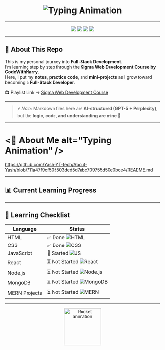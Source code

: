 <!-- Yash Tathe - Fullstack Journey README -->

<!-- Header with Typing Animation -->
<h1 align="center">
  <img src="https://readme-typing-svg.herokuapp.com?font=Fira+Code&size=28&pause=1000&color=00C2FF&center=true&vCenter=true&width=600&lines=🚀+Yash+Learns+Fullstack;First+Tag+to+Full+Stack+Developer;HTML+→+CSS+→+JavaScript+→+MERN" alt="Typing Animation" />
</h1>

---

<!-- Badges -->
<p align="center">
  <img src="https://img.shields.io/badge/HTML-Learning-orange?style=for-the-badge&logo=html5" />
  <img src="https://img.shields.io/badge/CSS-In%20Progress-blue?style=for-the-badge&logo=css3" />
  <img src="https://img.shields.io/badge/JavaScript-Upcoming-yellow?style=for-the-badge&logo=javascript" />
  <img src="https://img.shields.io/badge/Fullstack-Developer-green?style=for-the-badge&logo=node.js" />
</p>

---

<!-- Intro -->
## 📖 About This Repo
This is my personal journey into **Full-Stack Development**.  
I’m learning step by step through the **Sigma Web Development Course by CodeWithHarry**.  
Here, I put my **notes**, **practice code**, and **mini-projects** as I grow toward becoming a **Full-Stack Developer**.

📺 Playlist Link → [Sigma Web Development Course](https://youtube.com/playlist?list=PLu0W_9lII9agq5TrH9XLIKQvv0iaF2X3w&si=bG-BbOwyTqBcC3tA)

---

<!-- AI Note -->
> ⚡ *Note*: Markdown files here are **AI-structured (GPT-5 + Perplexity)**,  
> but the **logic, code, and understanding are mine 💯**

---
# <📖 About Me  alt="Typing Animation" />
https://github.com/Yash-YT-tech/About-Yash/blob/711a47f9cf505503ded5d7abc709755d50e0bce4/README.md

---

<!-- Progress Bar -->
## 📊 Current Learning Progress

---

## 📝 Learning Checklist

| Language       | Status                               |
|----------------|-------------------------------------|
| HTML           | ✅ Done ![HTML](https://img.shields.io/badge/HTML-Done-brightgreen) |
| CSS            | ✅ Done ![CSS](https://img.shields.io/badge/CSS-Done-blue) |
| JavaScript     | 🚀 Started ![JS](https://img.shields.io/badge/JavaScript-Started-yellow) |
| React          | ⏳ Not Started ![React](https://img.shields.io/badge/React-Pending-lightgrey) |
| Node.js        | ⏳ Not Started ![Node.js](https://img.shields.io/badge/Node.js-Pending-lightgrey) |
| MongoDB        | ⏳ Not Started ![MongoDB](https://img.shields.io/badge/MongoDB-Pending-lightgrey) |
| MERN Projects  | ⏳ Not Started ![MERN](https://img.shields.io/badge/MERN-Pending-lightgrey) |
 
---

<!-- Optional animated effect using GIF (works on GitHub) -->
<p align="center">
  <img src="https://c.tenor.com/1wY04FtrZ0EAAAAi/rocket-launch.gif" alt="Rocket animation" width="120"/>
</p>

